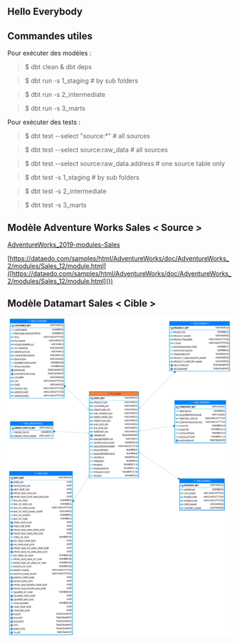 ## Hello Everybody

## Commandes utiles

Pour exécuter des modèles :

> $ dbt clean & dbt deps

> $ dbt run -s 1_staging # by sub folders

> $ dbt run -s 2_intermediate

> $ dbt run -s 3_marts

Pour exécuter des tests :

> $ dbt test --select "source:*"  # all sources

> $ dbt test --select source:raw_data  # all sources

> $ dbt test --select source:raw_data.address # one source table only

> $ dbt test -s 1_staging # by sub folders

> $ dbt test -s 2_intermediate

> $ dbt test -s 3_marts

## Modèle Adventure Works Sales < Source >

[AdventureWorks_2019-modules-Sales](https://dataedo.com/samples/html/AdventureWorks/doc/AdventureWorks_2/modules/Sales_12/module.html)

[https://dataedo.com/samples/html/AdventureWorks/doc/AdventureWorks_2/modules/Sales_12/module.html]([https://dataedo.com/samples/html/AdventureWorks/doc/AdventureWorks_2/modules/Sales_12/module.html]())

## Modèle Datamart Sales < Cible >

![1717448760284](image/README/1717448760284.png)
